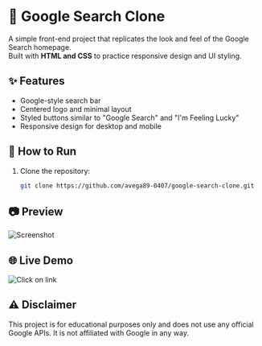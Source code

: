 # 🔎 Google Search Clone

A simple front-end project that replicates the look and feel of the Google Search homepage.  
Built with **HTML and CSS** to practice responsive design and UI styling.  

## ✨ Features
- Google-style search bar  
- Centered logo and minimal layout  
- Styled buttons similar to "Google Search" and "I'm Feeling Lucky"  
- Responsive design for desktop and mobile  

## 🚀 How to Run
1. Clone the repository:
   ```bash
   git clone https://github.com/avega89-0407/google-search-clone.git

## 📷 Preview
![Screenshot](screenshot.png)

## 🌐 Live Demo 
![Click on link](https://avega89-0407.github.io/Google-Search-Clone/)

## ⚠️ Disclaimer

This project is for educational purposes only and does not use any official Google APIs.
It is not affiliated with Google in any way.
